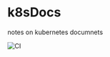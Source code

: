 # k8sDocs
notes on kubernetes documnets

![CI](https://github.com/lostsquirrel/k8sDocs/workflows/CI/badge.svg?branch=master)
